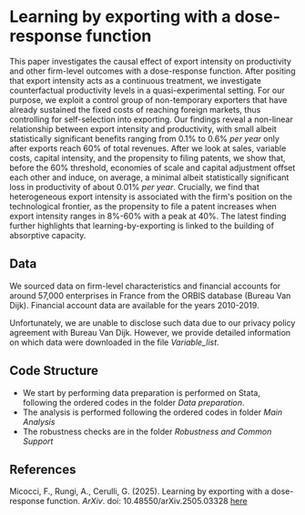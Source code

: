 # Learning by exporting with a dose-response function

This paper investigates the causal effect of export intensity on productivity and other firm-level outcomes with a dose-response function.  After positing that export intensity acts as a continuous treatment, we investigate counterfactual productivity levels in a quasi-experimental setting.  For our purpose, we exploit a control group of non-temporary exporters that have already sustained the fixed costs of reaching foreign markets, thus controlling for self-selection into exporting. Our findings reveal a non-linear relationship between export intensity and productivity, with small albeit statistically significant benefits ranging from 0.1% to 0.6% *per year* only after exports reach 60% of total revenues. After we look at sales, variable costs, capital intensity, and the propensity to filing patents, we show that, before the 60% threshold, economies of scale and capital adjustment offset each other and induce, on average, a minimal albeit statistically significant loss in productivity of about 0.01% *per year*. Crucially, we find that heterogeneous export intensity is associated with the firm's position on the technological frontier, as the propensity to file a patent increases when export intensity ranges in 8%-60% with a peak at 40%. The latest finding further highlights that learning-by-exporting is linked to the building of absorptive capacity. 

## Data

We sourced data on firm-level characteristics and financial accounts for around 57,000 enterprises in France from the ORBIS database (Bureau Van Dijk). Financial account data are available for the years 2010-2019.

Unfortunately, we are unable to disclose such data due to our privacy policy agreement with Bureau Van Dijk. However, we provide detailed information on which data were downloaded in the file *Variable_list*.


## Code Structure

- We start by performing data preparation is performed on Stata, following the ordered codes in the folder *Data preparation*.
- The analysis is performed following the ordered codes in folder *Main Analysis*
- The robustness checks are in the folder *Robustness and Common Support*

## References

Micocci, F., Rungi, A., Cerulli, G. (2025). Learning by exporting with a dose-response function. *ArXiv*. 
doi: 10.48550/arXiv.2505.03328 [here](https://arxiv.org/abs/2505.03328)
